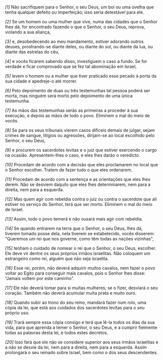 *[1]* Não sacrifiquem para o Senhor, o seu Deus, um boi ou uma ovelha que tenha qualquer defeito ou imperfeição; isso seria detestável para ele.

*[2]* Se um homem ou uma mulher que vive, numa das cidades que o Senhor lhes dá, for encontrado fazendo o que o Senhor, o seu Deus, reprova, violando a sua aliança,

*[3]* e, desobedecendo ao meu mandamento, estiver adorando outros deuses, prostrando-se diante deles, ou diante do sol, ou diante da lua, ou diante das estrelas do céu,

*[4]* e vocês ficarem sabendo disso, investiguem o caso a fundo. Se for verdade e ficar comprovado que se fez tal abominação em Israel,

*[5]* levem o homem ou a mulher que tiver praticado esse pecado à porta da sua cidade e apedreje-o até morrer.

*[6]* Pelo depoimento de duas ou três testemunhas tal pessoa poderá ser morta, mas ninguém será morto pelo depoimento de uma única testemunha.

*[7]* As mãos das testemunhas serão as primeiras a proceder à sua execução, e depois as mãos de todo o povo. Eliminem o mal do meio de vocês.

*[8]* Se para os seus tribunais vierem casos difíceis demais de julgar, sejam crimes de sangue, litígios ou agressões, dirijam-se ao local escolhido pelo Senhor, o seu Deus,

*[9]* e procurem os sacerdotes levitas e o juiz que estiver exercendo o cargo na ocasião. Apresentem-lhes o caso, e eles lhes darão o veredicto.

*[10]* Procedam de acordo com a decisão que eles proclamarem no local que o Senhor escolher. Tratem de fazer tudo o que eles ordenarem.

*[11]* Procedam de acordo com a sentença e as orientações que eles lhes derem. Não se desviem daquilo que eles lhes determinarem, nem para a direita, nem para a esquerda.

*[12]* Mas quem agir com rebeldia contra o juiz ou contra o sacerdote que ali estiver no serviço do Senhor, terá que ser morto. Eliminem o mal do meio de Israel.

*[13]* Assim, todo o povo temerá e não ousará mais agir com rebeldia.

*[14]* Se quando entrarem na terra que o Senhor, o seu Deus, lhes dá, tiverem tomado posse dela, nela tiverem se estabelecido, vocês disserem: "Queremos um rei que nos governe, como têm todas as nações vizinhas",

*[15]* tenham o cuidado de nomear o rei que o Senhor, o seu Deus, escolher. Ele deve vir dentre os seus próprios irmãos israelitas. Não coloquem um estrangeiro como rei, alguém que não seja israelita.

*[16]* Esse rei, porém, não deverá adquirir muitos cavalos, nem fazer o povo voltar ao Egito para conseguir mais cavalos, pois o Senhor lhes disse: "Jamais voltem por este caminho".

*[17]* Ele não deverá tomar para si muitas mulheres; se o fizer, desviará o seu coração. Também não deverá acumular muita prata e muito ouro.

*[18]* Quando subir ao trono do seu reino, mandará fazer num rolo, uma cópia da lei, que está aos cuidados dos sacerdotes levitas para o seu próprio uso.

*[19]* Trará sempre essa cópia consigo e terá que lê-la todos os dias da sua vida, para que aprenda a temer o Senhor, o seu Deus, e a cumprir fielmente todas as palavras desta lei, e todos estes decretos.

*[20]* Isso fará que ele não se considere superior aos seus irmãos israelitas e a não se desvie da lei, nem para a direita, nem para a esquerda. Assim prolongará o seu reinado sobre Israel, bem como o dos seus descendentes.

